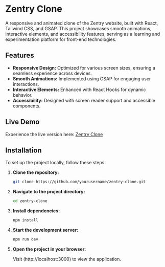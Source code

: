 # Zentry Clone

A responsive and animated clone of the Zentry website, built with React, Tailwind CSS, and GSAP. This project showcases smooth animations, interactive elements, and accessibility features, serving as a learning and experimentation platform for front-end technologies.

## Features

- **Responsive Design:** Optimized for various screen sizes, ensuring a seamless experience across devices.
- **Smooth Animations:** Implemented using GSAP for engaging user interactions.
- **Interactive Elements:** Enhanced with React Hooks for dynamic behavior.
- **Accessibility:** Designed with screen reader support and accessible components.

## Live Demo

Experience the live version here: [Zentry Clone](https://zentry-clonee.vercel.app/)

## Installation

To set up the project locally, follow these steps:

1. **Clone the repository:**

   ```bash
   git clone https://github.com/yourusername/zentry-clone.git


2. **Navigate to the project directory:**
    
    ```bash
    cd zentry-clone

3. **Install dependencies:**

    ```bash
    npm install


4. **Start the development server:**

    ```bash
    npm run dev


5. **Open the project in your browser:**

    Visit (http://localhost:3000) to view the application.